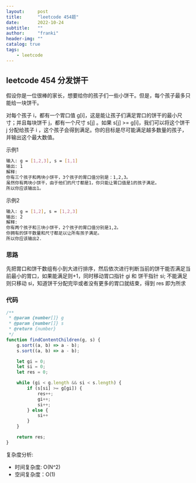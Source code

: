 ```yaml
---
layout:     post
title:      "leetcode 454题"
date:       2022-10-24
subtitle:   ""
author:     "franki"
header-img: ""
catalog: true
tags:
    - leetcode
---
```


## leetcode 454 分发饼干

假设你是一位很棒的家长，想要给你的孩子们一些小饼干。但是，每个孩子最多只能给一块饼干。

对每个孩子 i，都有一个胃口值 g[i]，这是能让孩子们满足胃口的饼干的最小尺寸；并且每块饼干 j，都有一个尺寸 s[j] 。如果 s[j] >= g[i]，我们可以将这个饼干 j 分配给孩子 i ，这个孩子会得到满足。你的目标是尽可能满足越多数量的孩子，并输出这个最大数值。

示例1

```bash
输入: g = [1,2,3], s = [1,1]
输出: 1
解释: 
你有三个孩子和两块小饼干，3个孩子的胃口值分别是：1,2,3。
虽然你有两块小饼干，由于他们的尺寸都是1，你只能让胃口值是1的孩子满足。
所以你应该输出1。
```

示例2

```bash
输入: g = [1,2], s = [1,2,3]
输出: 2
解释: 
你有两个孩子和三块小饼干，2个孩子的胃口值分别是1,2。
你拥有的饼干数量和尺寸都足以让所有孩子满足。
所以你应该输出2.
```

### 思路

先把胃口和饼干数组有小到大进行排序，然后依次进行判断当前的饼干能否满足当前最小的胃口，如果能满足则+1，同时移动胃口指针 gi 和 饼干指针 si; 不能满足则只移动 si，知道饼干分配完毕或者没有更多的胃口就结束，得到 res 即为所求

### 代码

```js
/**
 * @param {number[]} g
 * @param {number[]} s
 * @return {number}
 */
function findContentChildren(g, s) {
    g.sort((a, b) => a - b);
    s.sort((a, b) => a - b);

    let gi = 0;
    let si = 0;
    let res = 0;

    while (gi < g.length && si < s.length) {
        if (s[si] >= g[gi]) {
            res++;
            gi++;
            si++;
        } else {
            si++
        }
    }

    return res;
}
```

复杂度分析:

- 时间复杂度: O(N^2)
- 空间复杂度：O(1)
